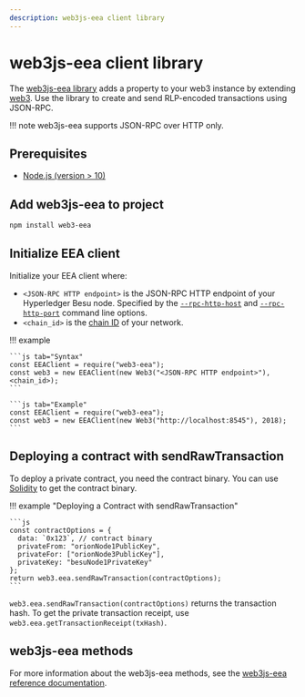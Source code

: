 ```yaml
---
description: web3js-eea client library
---
```


# web3js-eea client library

The [web3js-eea library](https://github.com/PegaSysEng/web3js-eea) adds a property to your web3
instance by extending [web3](https://github.com/ethereum/web3.js/). Use the library to create and
send RLP-encoded transactions using JSON-RPC.

!!! note
    web3js-eea supports JSON-RPC over HTTP only.

## Prerequisites

* [Node.js (version > 10)](https://nodejs.org/en/download/)

## Add web3js-eea to project

```bash
npm install web3-eea
```

## Initialize EEA client

Initialize your EEA client where:

* `<JSON-RPC HTTP endpoint>` is the JSON-RPC HTTP endpoint of your Hyperledger Besu node. Specified
  by the [`--rpc-http-host`](../../../Reference/CLI/CLI-Syntax.md#rpc-http-host) and
  [`--rpc-http-port`](../../../Reference/CLI/CLI-Syntax.md#rpc-http-port) command line options.
* `<chain_id>` is the [chain ID](../../../Concepts/NetworkID-And-ChainID.md) of your network.

!!! example

    ```js tab="Syntax"
    const EEAClient = require("web3-eea");
    const web3 = new EEAClient(new Web3("<JSON-RPC HTTP endpoint>"), <chain_id>);
    ```

    ```js tab="Example"
    const EEAClient = require("web3-eea");
    const web3 = new EEAClient(new Web3("http://localhost:8545"), 2018);
    ```

## Deploying a contract with sendRawTransaction

To deploy a private contract, you need the contract binary. You can use
[Solidity](https://solidity.readthedocs.io/en/develop/using-the-compiler.html) to get the
contract binary.

!!! example "Deploying a Contract with sendRawTransaction"

    ```js
    const contractOptions = {
      data: `0x123`, // contract binary
      privateFrom: "orionNode1PublicKey",
      privateFor: ["orionNode3PublicKey"],
      privateKey: "besuNode1PrivateKey"
    };
    return web3.eea.sendRawTransaction(contractOptions);
    ```

`web3.eea.sendRawTransaction(contractOptions)` returns the transaction hash. To get the private
transaction receipt, use `web3.eea.getTransactionReceipt(txHash)`.

## web3js-eea methods

For more information about the web3js-eea methods, see the
[web3js-eea reference documentation](https://pegasyseng.github.io/web3js-eea/latest/).
